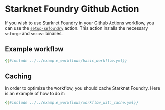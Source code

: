 # Starknet Foundry Github Action

If you wish to use Starknet Foundry in your Github Actions workflow, you can use the [`setup-snfoundry`](https://github.com/marketplace/actions/setup-starknet-foundry) action. This action installs the necessary `snforge` and `sncast` binaries.

## Example workflow

```yml
{{#include ../../example_workflows/basic_workflow.yml}}
```

## Caching

In order to optimize the workflow, you should cache Starknet Foundry. Here is an example of how to do it:

```yaml
{{#include ../../example_workflows/workflow_with_cache.yml}}
```
